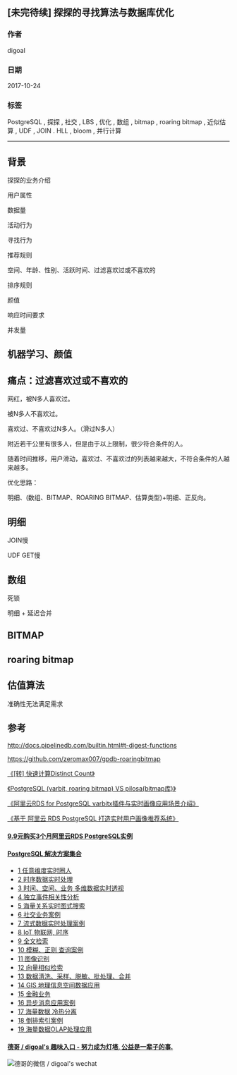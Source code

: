 ## [未完待续] 探探的寻找算法与数据库优化
                               
### 作者              
digoal              
              
### 日期               
2017-10-24              
                
### 标签              
PostgreSQL , 探探 , 社交 , LBS , 优化 , 数组 , bitmap , roaring bitmap , 近似估算 , UDF , JOIN . HLL , bloom , 并行计算       
                          
----                          
                           
## 背景    


探探的业务介绍


用户属性



数据量



活动行为



寻找行为




推荐规则


空间、年龄、性别、活跃时间、过滤喜欢过或不喜欢的


排序规则

颜值


响应时间要求

并发量



## 机器学习、颜值


## 痛点：过滤喜欢过或不喜欢的

网红，被N多人喜欢过。

被N多人不喜欢过。

喜欢过、不喜欢过N多人。（滑过N多人）

附近若干公里有很多人，但是由于以上限制，很少符合条件的人。

随着时间推移，用户滑动，喜欢过、不喜欢过的列表越来越大，不符合条件的人越来越多。

优化思路：

明细、(数组、BITMAP、ROARING BITMAP、估算类型)+明细、正反向。

## 明细


JOIN慢

UDF GET慢



## 数组

死锁

明细 + 延迟合并

## BITMAP

## roaring bitmap

## 估值算法

准确性无法满足需求



## 参考
http://docs.pipelinedb.com/builtin.html#t-digest-functions

https://github.com/zeromax007/gpdb-roaringbitmap

[《[转] 快速计算Distinct Count》](../201710/20171024_01.md)  

[《PostgreSQL (varbit, roaring bitmap) VS pilosa(bitmap库)》](../201706/20170612_01.md)  

[《阿里云RDS for PostgreSQL varbitx插件与实时画像应用场景介绍》](../201705/20170502_01.md)  

[《基于 阿里云 RDS PostgreSQL 打造实时用户画像推荐系统》](../201610/20161021_01.md)  
  
  
  
  
  
  
  
  
  
  
  
  
  
  
  
  
  
  
  
  
  
  
  
  
  
  
  
  
  
  
  
  
  
  
  
  
  
  
  
  
  
  
  
  
  
#### [9.9元购买3个月阿里云RDS PostgreSQL实例](https://www.aliyun.com/database/postgresqlactivity "57258f76c37864c6e6d23383d05714ea")
  
  
#### [PostgreSQL 解决方案集合](https://yq.aliyun.com/topic/118 "40cff096e9ed7122c512b35d8561d9c8")
- [1 任意维度实时圈人](https://yq.aliyun.com/topic/118 "40cff096e9ed7122c512b35d8561d9c8")
- [2 时序数据实时处理](https://yq.aliyun.com/topic/118 "40cff096e9ed7122c512b35d8561d9c8")
- [3 时间、空间、业务 多维数据实时透视](https://yq.aliyun.com/topic/118 "40cff096e9ed7122c512b35d8561d9c8")
- [4 独立事件相关性分析](https://yq.aliyun.com/topic/118 "40cff096e9ed7122c512b35d8561d9c8")
- [5 海量关系实时图式搜索](https://yq.aliyun.com/topic/118 "40cff096e9ed7122c512b35d8561d9c8")
- [6 社交业务案例](https://yq.aliyun.com/topic/118 "40cff096e9ed7122c512b35d8561d9c8")
- [7 流式数据实时处理案例](https://yq.aliyun.com/topic/118 "40cff096e9ed7122c512b35d8561d9c8")
- [8 IoT 物联网, 时序](https://yq.aliyun.com/topic/118 "40cff096e9ed7122c512b35d8561d9c8")
- [9 全文检索](https://yq.aliyun.com/topic/118 "40cff096e9ed7122c512b35d8561d9c8")
- [10 模糊、正则 查询案例](https://yq.aliyun.com/topic/118 "40cff096e9ed7122c512b35d8561d9c8")
- [11 图像识别](https://yq.aliyun.com/topic/118 "40cff096e9ed7122c512b35d8561d9c8")
- [12 向量相似检索](https://yq.aliyun.com/topic/118 "40cff096e9ed7122c512b35d8561d9c8")
- [13 数据清洗、采样、脱敏、批处理、合并](https://yq.aliyun.com/topic/118 "40cff096e9ed7122c512b35d8561d9c8")
- [14 GIS 地理信息空间数据应用](https://yq.aliyun.com/topic/118 "40cff096e9ed7122c512b35d8561d9c8")
- [15 金融业务](https://yq.aliyun.com/topic/118 "40cff096e9ed7122c512b35d8561d9c8")
- [16 异步消息应用案例](https://yq.aliyun.com/topic/118 "40cff096e9ed7122c512b35d8561d9c8")
- [17 海量数据 冷热分离](https://yq.aliyun.com/topic/118 "40cff096e9ed7122c512b35d8561d9c8")
- [18 倒排索引案例](https://yq.aliyun.com/topic/118 "40cff096e9ed7122c512b35d8561d9c8")
- [19 海量数据OLAP处理应用](https://yq.aliyun.com/topic/118 "40cff096e9ed7122c512b35d8561d9c8")
  
  
#### [德哥 / digoal's 趣味入口 - 努力成为灯塔, 公益是一辈子的事.](https://github.com/digoal/blog/blob/master/README.md "22709685feb7cab07d30f30387f0a9ae")
  
  
![德哥的微信 / digoal's wechat](../pic/digoal_weixin.jpg "f7ad92eeba24523fd47a6e1a0e691b59")
  
